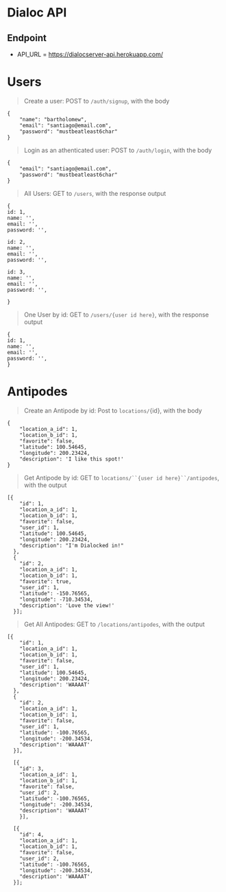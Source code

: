 # Dialoc API

## Endpoint

* API_URL = https://dialocserver-api.herokuapp.com/

# Users

> Create a user: POST to `/auth/signup`, with the body

```
{
	"name": "bartholomew",
	"email": "santiago@email.com",
	"password": "mustbeatleast6char"
}
```
> Login as an athenticated user: POST to `/auth/login`, with the body

```
{
	"email": "santiago@email.com",
	"password": "mustbeatleast6char"
}
```

> All Users: GET to `/users`, with the response output

```
{
id: 1,
name: '',
email: '',
password: '',

id: 2,
name: '',
email: '',
password: '',

id: 3,
name: '',
email: '',
password: '',

}
```

> One User by id: GET to `/users/{user id here}`, with the response output

```
{
id: 1,
name: '',
email: '',
password: '',
}
```

# Antipodes

> Create an Antipode by id: Post to `locations/`{id}, with the body

```
{
    "location_a_id": 1,
    "location_b_id": 1,
    "favorite": false,
    "latitude": 100.54645,
    "longitude": 200.23424,
    "description": 'I like this spot!'
}

```

> Get Antipode by id: GET to `locations/``{user id here}``/antipodes`, with the output

```
[{
    "id": 1,
    "location_a_id": 1,
    "location_b_id": 1,
    "favorite": false,
    "user_id": 1,
    "latitude": 100.54645,
    "longitude": 200.23424,
    "description": "I'm Dialocked in!"
  },
  {
    "id": 2,
    "location_a_id": 1,
    "location_b_id": 1,
    "favorite": true,
    "user_id": 1,
    "latitude": -150.76565,
    "longitude": -710.34534,
    "description": 'Love the view!'
  }];

```


> Get All Antipodes: GET to `/locations/antipodes`, with the output

```
[{
    "id": 1,
    "location_a_id": 1,
    "location_b_id": 1,
    "favorite": false,
    "user_id": 1,
    "latitude": 100.54645,
    "longitude": 200.23424,
    "description": 'WAAAAT'
  },
  {
    "id": 2,
    "location_a_id": 1,
    "location_b_id": 1,
    "favorite": false,
    "user_id": 1,
    "latitude": -100.76565,
    "longitude": -200.34534,
    "description": 'WAAAAT'
  }],

  [{
    "id": 3,
    "location_a_id": 1,
    "location_b_id": 1,
    "favorite": false,
    "user_id": 2,
    "latitude": -100.76565,
    "longitude": -200.34534,
    "description": 'WAAAAT'
    }],

  [{
    "id": 4,
    "location_a_id": 1,
    "location_b_id": 1,
    "favorite": false,
    "user_id": 2,
    "latitude": -100.76565,
    "longitude": -200.34534,
    "description": 'WAAAAT'
  }];


```
